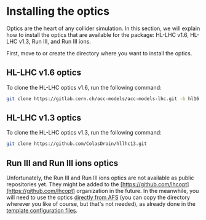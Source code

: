 # Installing the optics

Optics are the heart of any collider simulation. In this section, we will explain how to install the optics that are available for the package: HL-LHC v1.6, HL-LHC v1.3, Run III, and Run III ions.

First, move to or create the directory where you want to install the optics.

## HL-LHC v1.6 optics

To clone the HL-LHC optics v1.6, run the following command:

```bash
git clone https://gitlab.cern.ch/acc-models/acc-models-lhc.git -b hl16
```

## HL-LHC v1.3 optics

To clone the HL-LHC optics v1.3, run the following command:

```bash
git clone https://github.com/ColasDroin/hllhc13.git
```

## Run III and Run III ions optics

Unfortunately, the Run III and Run III ions optics are not available as public repositories yet. They might be added to the [https://github.com/lhcopt](https://github.com/lhcopt) organization in the future. In the meanwhile, you will need to use the optics [directly from AFS](/afs/cern.ch/eng/lhc/optics/runIII) (you can copy the directory wherever you like of course, but that's not needed), as already done in the [template configuration files](../template_files/configurations/config_runIII.md).